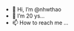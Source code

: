 - 👋 Hi, I’m @nhwthao
- 🌱 I’m 20 ys...
- 📫 How to reach me ...

<!---
nhwthao/nhwthao is a ✨ special ✨ repository because its `README.md` (this file) appears on your GitHub profile.
You can click the Preview link to take a look at your changes.
--->
